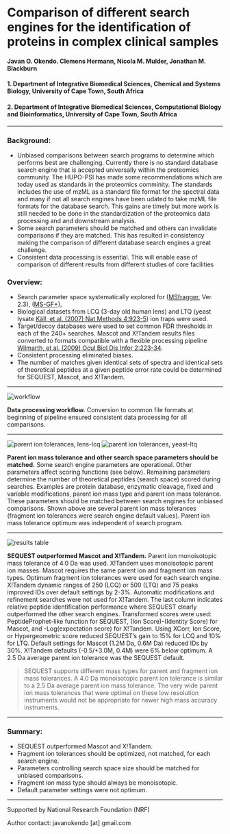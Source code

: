# Comparison of different search engines for the identification of proteins in complex clinical samples
#### Javan O. Okendo. Clemens Hermann, Nicola M. Mulder, Jonathan M. Blackburn

#### 1. Department of Integrative Biomedical Sciences, Chemical and Systems Biology, University of Cape Town, South Africa
#### 2. Department of Integrative Biomedical Sciences, Computational Biology and Bioinformatics, University of Cape Town, South Africa

---
### Background:  
* Unbiased comparisons between search programs to determine which performs best are challenging. Currently there is no standard database search engine that is accepted universally within the proteomics community. The HUPO-PSI has made some recommendations which are today used as standards in the proteomics comminity. The standards includes the use of mzML as a standard file format for the spectral data and many if not all search engines have been udated to take mzML file formats for the database search. This gains are timely but more work is still needed to be done in the standardization of the proteomics data processing and and downstream analysis. 
* Some search parameters should be matched and others can invalidate comparisons if they are matched. This has resulted in consistency making the comparison of different database search engines a great challenge.
* Consistent data processing is essential. This will enable ease of comparison of different results from different studies of core facilities

### Overview:  
- Search parameter space systematically explored for ([MSfragger](https://www.nature.com/articles/nmeth.4256), Ver. 2.3), ([MS-GF+](https://www.nature.com/articles/ncomms6277)), 
- Biological datasets from LCQ (3-day old human lens) and LTQ (yeast lysate [Käll, et al. (2007) Nat Methods 4:923-5](https://www.nature.com/articles/nmeth1113)) ion traps were used.
- Target/decoy databases were used to set common FDR thresholds in each of the 240+ searches.
Mascot and X!Tandem results files converted to formats compatible with a flexible processing pipeline [Wilmarth, et al. (2009) Ocul Biol Dis Infor 2:223-34](https://link.springer.com/article/10.1007/s12177-009-9042-6).
- Consistent processing eliminated biases.
- The number of matches given identical sets of spectra and identical sets of theoretical peptides at a given peptide error rate could be determined for SEQUEST, Mascot, and X!Tandem.

---

![workflow](images/Picture1.png)

**Data processing workflow.**  Conversion to common file formats at beginning of pipeline ensured consistent data processing for all comparisons.

---

![parent ion tolerances, lens-lcq](images/Picture2.png)
![parent ion tolerances, yeast-ltq](images/Picture3.png)

**Parent ion mass tolerance and other search space parameters should be matched.**  Some search engine parameters are operational. Other parameters affect scoring functions (see below). Remaining parameters determine the number of theoretical peptides (search space) scored during searches. Examples are protein database, enzymatic cleavage, fixed and variable modifications, parent ion mass type and parent ion mass tolerance. These parameters should be matched between search engines for unbiased comparisons. Shown above are several parent ion mass tolerances (fragment ion tolerances were search engine default values). Parent ion mass tolerance optimum was independent of search program.

---
![results table](images/Picture6.png)

**SEQUEST outperformed Mascot and X!Tandem.**  Parent ion monoisotopic mass tolerance of 4.0 Da was used. X!Tandem uses monoisotopic parent ion masses. Mascot requires the same  parent ion and fragment ion mass types. Optimum fragment ion tolerances were used for each search engine. X!Tandem dynamic ranges of 250 (LCQ) or 500 (LTQ) and 75 peaks improved IDs over default settings by 2-3%. Automatic modifications and refinement searches were not used for X!Tandem. The last column indicates relative peptide identification performance where SEQUEST clearly outperformed the other search engines. Transformed scores were used: PeptideProphet-like function for SEQUEST, (Ion Score)-(Identity Score) for Mascot, and -Log(expectation score) for X!Tandem. Using XCorr, Ion Score, or Hypergeometric score reduced SEQUEST’s gain to 15% for LCQ and 10% for LTQ. Default settings for Mascot (1.2M Da, 0.6M Da) reduced IDs by 30%. X!Tandem defaults (-0.5/+3.0M, 0.4M) were 6% below optimum. A 2.5 Da average parent ion tolerance was the SEQUEST default.

> SEQUEST supports different mass types for parent and fragment ion mass tolerances. A 4.0 Da monoisotopic parent ion tolerance is similar to a 2.5 Da average parent ion mass tolerance. The very wide parent ion mass tolerances that were optimal on these low resolution instruments would not be appropriate for newer high mass accuracy instruments.

---

### Summary:  
- SEQUEST outperformed Mascot and X!Tandem.
- Fragment ion tolerances should be optimized, not matched, for each search engine.
- Parameters controlling search space size should be matched for unbiased comparisons.
- Fragment ion mass type should always be monoisotopic.
- Default parameter settings were not optimum.

---

Supported by National Research Foundation (NRF)

Author contact: javanokendo [at] gmail.com




